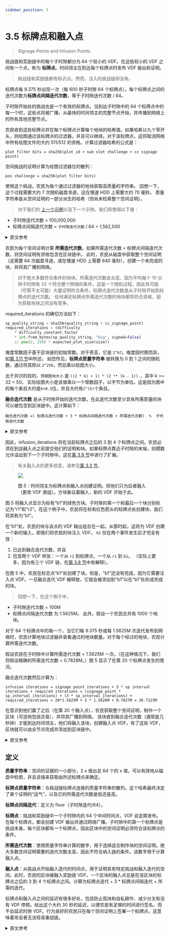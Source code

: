 ```yaml
---
sidebar_position: 5
---
```


# 3.5 标牌点和融入点

> Signage Points and Infusion Points

挑战链和奖励链中的每个子时隙都分为 64 个较小的 VDF。在这些较小的 VDF 之间有一个点，称为 **标牌点**。时间领主在到达每个标牌点时发布 VDF 输出和证明。

>挑战链和奖励链都有标识点。然而，注入的挑战链却没有。

标牌点每 9.375 秒出现一次（每 600 秒子时隙 64 个标牌点）。每个标牌点之间的迭代次数为**标牌点间隔迭代次数**，等于子时隙迭代次数 / 64。

子时隙开始处的挑战也是一个有效的标牌点。当到达子时隙中的 64 个标牌点中的每一个时，这些点将被广播，从最快的时间领主的完整节点开始，并传播到网络上的所有其他完整节点。

农民收到这些标牌点并在每个标牌点计算每个地块的哈希值。如果哈希以九个零开头，则绘图通过该标牌点的过滤器，并且可以继续。对于该标牌点，这将取消网络中所有绘图文件的大约 511/512 的资格。计算过滤器哈希的公式是：

```plot filter bits = sha256(plot id + sub slot challenge + cc signage point)```

空间挑战的证明计算为绘图过滤器位的散列：

`pos challenge = sha256(plot filter bits)`

使用这个挑战，农民为每个通过过滤器的地块获取高质量的字符串。 回想一下，这个过程需要大约 7 次随机磁盘寻道，这在慢速 HDD 上需要大约 70 毫秒。 质量字符串是从空间证明的一部分派生的哈希（但尚未检索整个空间证明）。

>对于我们的 [上一个示例](/docs/03consensus/challenges "Section 3.4: Challenges")以及下一个示例，我们将使用以下值：
* 子时隙迭代次数 = 100,000,000
* 标牌点间隔迭代次数 = `子时隙迭代次数` / 64 = 1,562,500

<details>
<summary>原文参考</summary>

Each sub-slot in both the challenge chain and the reward chain is divided into 64 smaller VDFs. Between each of these smaller VDFs is a point called a **signage point**. Timelords publish the VDF output and proof when they reach each signage point.

  >The challenge and reward chains both have signage points. The infused challenge chain, however, does not.

The signage points occur every 9.375 seconds (64 signage points per 600-second sub-slot). The number of iterations between each signage point is **sp_interval_iterations**, which is equal to sub-slot_iterations / 64.

The challenge at the start of the sub-slot is also a valid signage point. As each of the 64 signage points in the sub-slot is reached, those points are broadcast, starting from the fastest timelord's full node, and propagating to every other full node on the network.

Farmers receive these signage points and compute a hash for each plot, at each signage point. If the hash starts with nine zeros, the plot passes the filter for that signage point, and can proceed. This disqualifies around 511/512 of all plot files in the network, for that signage point. The formula to compute the filter hash is:

```plot filter bits = sha256(plot id + sub slot challenge + cc signage point)```

The proof of space challenge is computed as the hash of the plot filter bits:

`PoSpace challenge = sha256(plot filter bits)`

Using this challenge, the farmers fetch quality strings for each plot that made it past the filter. Recall that this process requires around seven random disk seeks, which takes around 70 ms on a slow HDD. The quality string is a hash derived from part of the proof of space (but the whole proof of space has yet to be retrieved).

  >For both of our [previous example](/docs/03consensus/challenges "Section 3.4: Challenges"), as well as the next example, we'll use the following values:
  * sub-slot_iterations = 100,000,000
  * sp_interval_iterations = `sub-slot_iterations` / 64 = 1,562,500

</details>

农民为每个空间证明计算 **所需迭代次数**。如果所需迭代次数 < 标牌点间隔迭代次数，则空间证明有资格包含在区块链中。 此时，农民从磁盘中获取整个空间证明（这需要 64 次磁盘寻道，或在慢速 HDD 上需要 640 毫秒），创建一个未完成的块，并将其广播到网络。

>对于绝大多数符合条件的地块，所需迭代次数会太高，因为平均每个 10 分钟子时隙有 32 个符合整个网络的条件。这是一个随机过程，因此有可能（尽管不太可能）大量证明符合条件。标牌点迭代次数是从子时隙开始到标牌点的迭代次数。 任何满足标牌点所需迭代次数的地块都将符合资格，因为获胜地块之间没有竞争。

required_iterations 的确切方法如下：

```python
sp_quality_string = sha256(quality_string + cc_signage_point)
required_iterations = (difficulty
    * difficulty_constant_factor
    * int.from_bytes(sp_quality_string, "big", signed=False)
    // pow(2, 256) * expected_plot_size(size))
```

难度常数因子基于区块链的初始常数。对于奇亚，它是 `2^67`。难度因时期而异，如[第 3.11 节](/docs/03consensus/epochs "Section 3.11: Epochs and Difficulty Adjustment")中所述。 如您所见，**标牌点质量字符串** 被转换为 0 到 1 之间的随机数，通过将其除以 `2^256`，然后乘以绘图大小。

出于共识的目的，`预期图块大小` 是 `((2 * k) + 1) * (2 ** (k - 1)).`，其中 k >= 32 < 50。 实际绘图大小是该值乘以一个常数因子，以字节为单位。这是因为图中的每个条目大约是`k+0.5`位，并且大约有`2^(k)`个条目。

**融合迭代次数** 是从子时隙开始的迭代次数，在此迭代次数至少具有所需质量的块可以被包含到区块链中。这计算如下：

`
融合迭代次数 =( 标牌点迭代次数 + 3 * 标牌点间隔迭代次数 + 所需迭代次数)  %  子时隙迭代次数
`

<details>
<summary>原文参考</summary>

The farmer computes the **required_iterations** for each proof of space. If the required_iterations < sp_interval_iterations, the proof of space is eligible for inclusion into the blockchain. At this point, the farmer fetches the entire proof of space from disk (which requires 64 disk seeks, or 640 ms on a slow HDD), creates an unfinished block, and broadcasts it to the network.

  >For the vast majority of eligible plots, required_iterations will be far too high, since on average 32 will qualify for the whole network for each 10-minute sub-slot. This is a random process so it's possible (though unlikely) for a large number of proofs to qualify. The signage_point_iterations is the number of iterations from the start of the sub-slot to the signage point. Any plot that does meet the required_iterations for a signage point will qualify as there is no rivalry between winning plots.

The exact method for required_iterations is the following:

```python
sp_quality_string = sha256(quality_string + cc_signage_point)
required_iterations = (difficulty
    * difficulty_constant_factor
    * int.from_bytes(sp_quality_string, "big", signed=False)
    // pow(2, 256) * expected_plot_size(size))
```
The difficulty constant factor is based on the initial constants of the blockchain. For Chia, it is `2^67`. The difficulty varies per epoch, as explained in [Section 3.11](/docs/03consensus/epochs "Section 3.11: Epochs and Difficulty Adjustment"). As you can see, the **sp_quality_string** is converted into a random number between 0 and 1, by dividing it by `2^256`, and then multiplied by the plot size.

For consensus purposes, the `expected_plot_size` is `((2 * k) + 1) * (2 ** (k - 1)).`, where k>=32<50. The actual plot size is that value times a constant factor, in bytes. This is because each entry in the plot is around `k+0.5` bits, and there are around `2^(k)` entries.

The **infusion_iterations** is the number of iterations from the start of the sub-slot at which the block with at least the required quality can be included into the blockchain. This is calculated as:

`
infusion_iterations = ( signage_point_iterations + 3 * sp_interval_iterations + required_iterations)  %  sub-slot_iterations
`

</details>

因此，infusion_iterations 将在当前标牌点之后的 3 到 4 个标牌点之间。农民必须在到达融入点之前提交他们的证明和块。如果标牌点靠近子时隙的末端，则模数允许溢出到下一个子时隙中。这在[第 3.9 节](/docs/03consensus/overflow_blocks "Section 3.9: Overflow Blocks and Weight")中进行了扩展。

>有关融入点的更多信息，请参见[第 3.3 节](/docs/03consensus/vdfs#infusion "Section 3.3: VDFs")。

<figure>

![](/img/signage_points.png)

<figcaption>
图 5：时间领主为标牌点和融入点创建证明。但他们只为后者融入（更改 VDF 类组）。方块象征着融入，新的 VDF 开始于此。
</figcaption>
</figure>

图 5 将融入点显示为标有“b1”的绿色方块。子时隙的第一个和最后一个块分别标记为“r1”和“r2”。在这个例子中，农民将在标有红色箭头的标牌点处创建块，我们将其称为“b1”。

在“b1”处，农民的块与该点的 VDF 输出组合在一起。从那时起，这将为 VDF 创建一个新的输入，即我们将农民的块注入 VDF。 `b1` 仅在两个事件发生后才完全有效：
1. 已达到融合迭代次数，并且
2. 包含两个 VDF 样张：一个从 `r1` 到标牌点，一个从 `r1` 到 `b1`。 （实际上更多，因为有三个 VDF 链，在[第 3.8 节](/docs/03consensus/three_vdf_chains "Section 3.8: Three VDF Chains")中有解释）。

在图 5 中，农民在标志点“b1”处创建了块。但是，“b1”还没有完成，因为它需要注入点 VDF。一旦融合迭代 VDF 被释放，它就会被添加到“b1”以在“b1”处形成完成的块。

>回想一下，在这个例子中，
* 子时隙迭代次数 = 100M
* 标牌点间隔迭代次数 为 1.5625M。
此外，假设一个农民总共有 1000 个地块。

对于 64 个标牌点中的每一个，当它们每 9.375 秒或每 1.5625M 次迭代发布到网络时，农民计算地块过滤器并查看通过的地块数量。对于每个经过的地块，农民计算所需迭代次数。

假设农民在子时隙中计算所需迭代次数 < 1.5625M 一次。（在这种情况下，我们将假设精确的所需迭代次数 = 0.7828M。）图 5 显示了在第 20 个标牌点发生的情况。

融合迭代次数然后计算为：

`
infusion iterations = signage point iterations + 3 * sp interval iterations + required iterations
                               = (signage_point * sp_interval_iterations) + (3 * sp_interval_iterations) + required_iterations
                               = 20*1.5625M + 3 * 1.5626M + 0.7827M
                               = 36.7223M
`

在意识到他们赢了之后（在第 20 个融入点），农民获取整个空间证明，制作一个区块（可选地包括交易），并将其广播到网络。 该块直到融合迭代次数（通常是几秒钟）才能到达时间领主，他们将融入该块，创建融入点 VDF。有了这些 VDF，区块就可以由全节点完成并添加到区块链中。

<details>
<summary>原文参考</summary>

Therefore, infusion_iterations will be between 3 and 4 signage points after the current signage point. Farmers must submit their proofs and blocks before the infusion point is reached. The modulus is there to allow overflows into the next sub-slot, if the signage point is near the end of the sub-slot. This is expanded on in [Section 3.9](/docs/03consensus/overflow_blocks "Section 3.9: Overflow Blocks and Weight").

  >More information on infusion points is available in [Section 3.3](/docs/03consensus/vdfs#infusion "Section 3.3: VDFs").

<figure>

![](/img/signage_points.png)

<figcaption>
Figure 5: timelords create proofs for both the signage point and the infusion point. But they only infuse (change the VDF classgroup)  for the latter. Squares symbolize infusions, where a new VDF is started.
</figcaption>
</figure>

Figure 5 shows the infusion point as a green square marked `b1`. The first and last blocks of the sub-slot are marked `r1` and `r2`, respectively. For this example, the farmer will create the block at the time of the signage point marked with a red arrow, which we'll call `b1'`.

At `b1`, the farmer's block gets combined with the VDF output for that point. This creates a new input for the VDF from that point on, i.e. we infuse the farmer’s block into the VDF. `b1` is only fully valid after two events have occurred:
1. infusion_iterations has been reached, and
2. Two VDF proofs have been included: one from `r1` to the signage point and one from `r1` to `b1`. (Actually it’s more since there are three VDF chains, explained in [Section 3.8](/docs/03consensus/three_vdf_chains "Section 3.8: Three VDF Chains")).

In Figure 5, the farmer creates the block at the time of the signage point, `b1’`. However, `b1’` is not finished yet, since it needs the infusion point VDF. Once the infusion_iterations VDF has been released, it is added to `b1’` to form the finished block at `b1`.

  >Recall that in this example,
  * sub-slot_iterations = 100M
  * sp_interval_iterations is 1.5625M.
  Furthermore, let’s say a farmer has a total of 1000 plots.

For each of the 64 signage points, as they are released to the network every 9.375 seconds, or every 1.5625M iterations, the farmer computes the plot filter and sees how many plots pass. For each passing plot, the farmer calculates required_iterations.

Let's say the farmer calculates required_iterations < 1.5625M once in the sub-slot. (We'll assume the exact required_iterations = 0.7828M in this instance.) Figure 5 shows this happening at the 20th signage point.

infusion_iterations is then computed as:

infusion_iterations = signage_point_iterations + (3 * sp_interval_iterations) + required_iterations

= (signage_point * sp_interval_iterations) + (3 * sp_interval_iterations) + required_iterations

= (20*1.5625M) + (3 * 1.5626M) + 0.7827M

= 36.7223M

After realizing they have won (at the 20th infusion point), the farmer fetches the whole proof of space, makes a block (optionally including transactions), and broadcasts this to the network. The block has until infusion_iterations (typically a few seconds) to reach timelords, who will infuse the block, creating the infusion point VDFs. With these VDFs, the block can be finished and added to the blockchain by full nodes.

</details>

## 定义

**质量字符串**：空间的证据的一小部分，2 x 值出总 64 个的 x 值，可以有效地从磁盘中检索，并且该值来获取由所述标牌点来确定。

**标牌点质量字符串**：与挑战链标牌点连接的质量字符串的散列。这个哈希最终决定了某个证明的“运气”，以及它的所需迭代次数是低还是高。

**标牌点间隔迭代**：定义为 floor（子时隙迭代/64）。

**标牌点**：挑战和奖励链中一个子时隙内的 64 个中间时间点，VDF 会定期发布。在每个标牌点，都会创建 VDF 输出并通过网络广播。子时隙中的第一个标牌点是挑战本身。每个区块都有一个标牌点，因此区块中的空间证明必须符合该标牌点的条件。

**所需迭代次数**：使用质量字符串计算的数字，用于选择适合制作块的空间证明。绝大多数空间证明需要的迭代次数太高，因此不符合纳入链的条件。该数字用于计算融入点。

**融入点**：从挑战点开始融入迭代的时间点，用于证明具有特定挑战和融入迭代的空间。此时，农民的区块被融入奖励链 VDF。一个区块的融入点总是在该区块的标牌点之后的 3 到 4 个标牌点之间。计算为标牌点迭代 + 3 * 标牌点间隔迭代 + 所需的迭代。

标牌点和融入点之间的延迟有很多好处，包括防止孤块和自私耕作、减少分叉和没有 VDF 停顿。给出这个大约 30 秒的延迟，以便农民有足够的时间进行签名，而不会延迟时隙 VDF。行为良好的农民只在每个空间证明上签署一个标牌点，这意味着攻击者无法轻易重组链。

<details>
<summary>原文参考</summary>

- ## Defitions

**Quality string**: A small part of the proof of space, 2 *x values* out of the total 64 *x values*, which can be retrieved efficiently from disk, and which values_to_fetch is determined by the signage point.

**sp_quality_string**: A hash of the quality string concatenated with the challenge chain's signage point. This hash is what ultimately decides the "luck" of a certain proof, using the size of required_iterations.

**sp_interval_iterations**: Defined as floor(sub-slot_iterations / 64).

**Signage points**: 64 intermediary points in time within a sub-slot in both the challenge and reward chains, for which VDFs are periodically released. At each signage point, a VDF output is created and broadcast through the network. The first signage point in the sub-slot is the challenge itself. Each block has a signage point such that the proof of space in the block must be eligible for that signage point.

**required_iterations**: A number computed using the quality string, used to choose proofs of space which are eligible to make blocks. The vast majority of proofs of space will have required_iterations which are too high, and thus not eligible for inclusion into the chain. This number is used to compute the infusion point.

**Infusion point**: the point in time at infusion_iterations from the challenge point, for a proof of space with a certain challenge and infusion_iterations. At this point, the farmer’s block gets infused into the reward chain VDF. The infusion point of a block is always between 3 and 4 signage points after the signage point of that block. Computed as signage_point_iterations + 3 * sp_interval_iterations + required_iterations.

The delay between the signage point and infusion point has many benefits, including defense against orphaning and selfish farming, decreased forks, and no VDF pauses. This delay of around 28 seconds is given so that farmers have enough time to sign without delaying the slot VDF. Well-behaving farmers sign only one signage point with each proof of space, meaning that attackers cannot easily reorg the chain.

</details>

